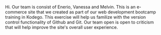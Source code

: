 Hi. Our team is consist of Enerio, Vanessa and Melvin.
This is an e-commerce site that we created as part of our web development bootcamp training in Kodego. This exercise will help us familize with the version control functionality of Github and Git.
Our team open is open to criticism that will help improve the site's overall user experience.
